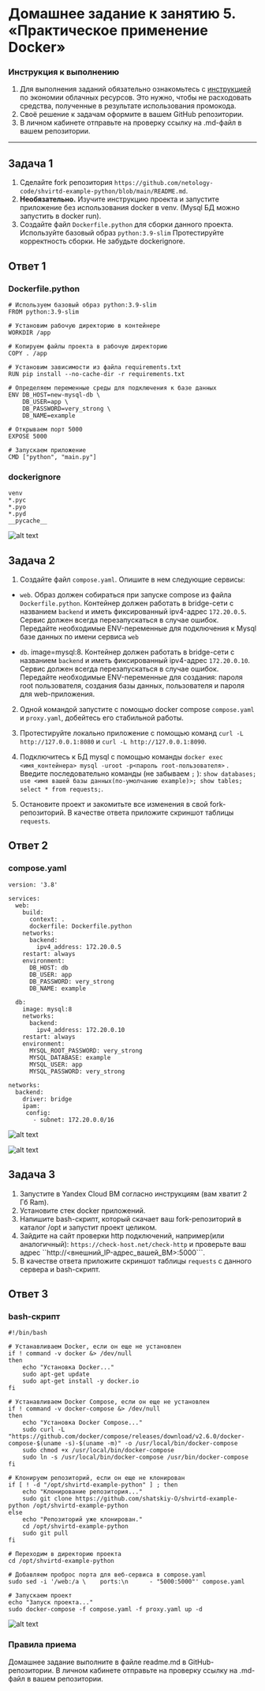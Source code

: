 # Домашнее задание к занятию 5. «Практическое применение Docker»

### Инструкция к выполнению

1. Для выполнения заданий обязательно ознакомьтесь с [инструкцией](https://github.com/netology-code/devops-materials/blob/master/cloudwork.MD) по экономии облачных ресурсов. Это нужно, чтобы не расходовать средства, полученные в результате использования промокода.
3. Своё решение к задачам оформите в вашем GitHub репозитории.
4. В личном кабинете отправьте на проверку ссылку на .md-файл в вашем репозитории.

---

## Задача 1
1. Сделайте fork репозитория ```https://github.com/netology-code/shvirtd-example-python/blob/main/README.md```.   
2. **Необязательно.** Изучите инструкцию проекта и запустите приложение без использования docker в venv. (Mysql БД можно запустить в docker run).   
3. Создайте файл ```Dockerfile.python``` для сборки данного проекта. Используйте базовый образ ```python:3.9-slim``` Протестируйте корректность сборки. Не забудьте dockerignore.    

## Ответ 1

### Dockerfile.python
```
# Используем базовый образ python:3.9-slim
FROM python:3.9-slim

# Установим рабочую директорию в контейнере
WORKDIR /app

# Копируем файлы проекта в рабочую директорию
COPY . /app

# Установим зависимости из файла requirements.txt
RUN pip install --no-cache-dir -r requirements.txt

# Определяем переменные среды для подключения к базе данных
ENV DB_HOST=new-mysql-db \
    DB_USER=app \
    DB_PASSWORD=very_strong \
    DB_NAME=example

# Открываем порт 5000
EXPOSE 5000

# Запускаем приложение
CMD ["python", "main.py"]
```

### dockerignore

```
venv
*.pyc
*.pyo
*.pyd
__pycache__
```
![alt text](https://github.com/shatskiy-O/virtd-homeworks/blob/shvirtd-1/05-virt-04-docker-in-practice/img/1.png)

## Задача 2
1. Создайте файл ```compose.yaml```. Опишите в нем следующие сервисы: 

- ```web```. Образ должен собираться при запуске compose из файла ```Dockerfile.python```. Контейнер должен работать в bridge-сети с названием ```backend``` и иметь фиксированный ipv4-адрес ```172.20.0.5```. Сервис должен всегда перезапускаться в случае ошибок.
Передайте необходимые ENV-переменные для подключения к Mysql базе данных по имени сервиса ```web```

- ```db```. image=mysql:8. Контейнер должен работать в bridge-сети с названием ```backend``` и иметь фиксированный ipv4-адрес ```172.20.0.10```. Сервис должен всегда перезапускаться в случае ошибок. Передайте необходимые ENV-переменные для создания: пароля root пользователя, создания базы данных, пользователя и пароля для web-приложения.

2. Одной командой запустите c помощью docker compose ```compose.yaml``` и ```proxy.yaml```, добейтесь его стабильной работы.

3. Протестируйте локально приложение с помощью команд ```curl -L http://127.0.0.1:8080``` и ```curl -L http://127.0.0.1:8090```.

4. Подключитесь к БД mysql с помощью команды ```docker exec <имя_контейнера> mysql -uroot -p<пароль root-пользователя>``` . Введите последовательно команды (не забываем ```;``` ): ```show databases; use <имя вашей базы данных(по-умолчанию example)>; show tables; select * from requests;```.

5. Остановите проект и закомитьте все изменения в свой fork-репозиторий. В качестве ответа приложите скриншот таблицы ```requests```.

## Ответ 2

### compose.yaml

```
version: '3.8'

services:
  web:
    build:
      context: .
      dockerfile: Dockerfile.python
    networks:
      backend:
        ipv4_address: 172.20.0.5
    restart: always
    environment:
      DB_HOST: db
      DB_USER: app
      DB_PASSWORD: very_strong
      DB_NAME: example

  db:
    image: mysql:8
    networks:
      backend:
        ipv4_address: 172.20.0.10
    restart: always
    environment:
      MYSQL_ROOT_PASSWORD: very_strong
      MYSQL_DATABASE: example
      MYSQL_USER: app
      MYSQL_PASSWORD: very_strong

networks:
  backend:
    driver: bridge
    ipam:
     config:
       - subnet: 172.20.0.0/16
```
![alt text](https://github.com/shatskiy-O/virtd-homeworks/blob/shvirtd-1/05-virt-04-docker-in-practice/img/2.png)

![alt text](https://github.com/shatskiy-O/virtd-homeworks/blob/shvirtd-1/05-virt-04-docker-in-practice/img/3.png)


## Задача 3
1. Запустите в Yandex Cloud ВМ согласно инструкциям (вам хватит 2 Гб Ram).
2. Установите стек docker приложений.
3. Напишите bash-скрипт, который скачает ваш fork-репозиторий в каталог /opt и запустит проект целиком.
4. Зайдите на сайт проверки http подключений, например(или аналогичный): ```https://check-host.net/check-http``` и проверьте ваш адрес ``http://<внешний_IP-адрес_вашей_ВМ>:5000```.
5. В качестве ответа приложите скриншот таблицы ```requests``` с данного сервера и bash-скрипт.

## Ответ 3

### bash-скрипт

```
#!/bin/bash

# Устанавливаем Docker, если он еще не установлен
if ! command -v docker &> /dev/null
then
    echo "Установка Docker..."
    sudo apt-get update
    sudo apt-get install -y docker.io
fi

# Устанавливаем Docker Compose, если он еще не установлен
if ! command -v docker-compose &> /dev/null
then
    echo "Установка Docker Compose..."
    sudo curl -L "https://github.com/docker/compose/releases/download/v2.6.0/docker-compose-$(uname -s)-$(uname -m)" -o /usr/local/bin/docker-compose
    sudo chmod +x /usr/local/bin/docker-compose
    sudo ln -s /usr/local/bin/docker-compose /usr/bin/docker-compose
fi

# Клонируем репозиторий, если он еще не клонирован
if [ ! -d "/opt/shvirtd-example-python" ] ; then
    echo "Клонирование репозитория..."
    sudo git clone https://github.com/shatskiy-O/shvirtd-example-python /opt/shvirtd-example-python
else
    echo "Репозиторий уже клонирован."
    cd /opt/shvirtd-example-python
    sudo git pull
fi

# Переходим в директорию проекта
cd /opt/shvirtd-example-python

# Добавляем проброс порта для веб-сервиса в compose.yaml
sudo sed -i '/web:/a \    ports:\n      - "5000:5000"' compose.yaml

# Запускаем проект
echo "Запуск проекта..."
sudo docker-compose -f compose.yaml -f proxy.yaml up -d
```

![alt text](https://github.com/shatskiy-O/virtd-homeworks/blob/shvirtd-1/05-virt-04-docker-in-practice/img/4.png)


### Правила приема

Домашнее задание выполните в файле readme.md в GitHub-репозитории. В личном кабинете отправьте на проверку ссылку на .md-файл в вашем репозитории.
